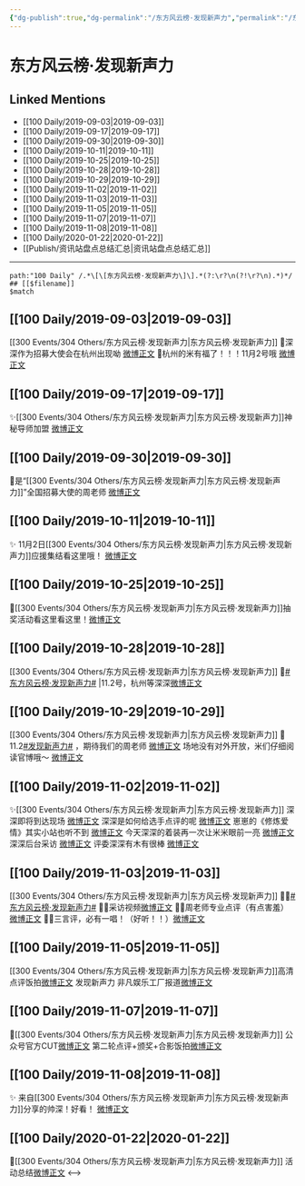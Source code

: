 ```yaml
---
{"dg-publish":true,"dg-permalink":"/东方风云榜·发现新声力","permalink":"/东方风云榜·发现新声力/","created":"2023-03-28T15:52:29.000+08:00","updated":"2023-04-10T16:57:35.000+08:00"}
---
```


# 东方风云榜·发现新声力

## Linked Mentions
- [[100 Daily/2019-09-03\|2019-09-03]]
- [[100 Daily/2019-09-17\|2019-09-17]]
- [[100 Daily/2019-09-30\|2019-09-30]]
- [[100 Daily/2019-10-11\|2019-10-11]]
- [[100 Daily/2019-10-25\|2019-10-25]]
- [[100 Daily/2019-10-28\|2019-10-28]]
- [[100 Daily/2019-10-29\|2019-10-29]]
- [[100 Daily/2019-11-02\|2019-11-02]]
- [[100 Daily/2019-11-03\|2019-11-03]]
- [[100 Daily/2019-11-05\|2019-11-05]]
- [[100 Daily/2019-11-07\|2019-11-07]]
- [[100 Daily/2019-11-08\|2019-11-08]]
- [[100 Daily/2020-01-22\|2020-01-22]]
- [[Publish/资讯站盘点总结汇总\|资讯站盘点总结汇总]]


---

```expander
path:"100 Daily" /.*\[\[东方风云榜·发现新声力\]\].*(?:\r?\n(?!\r?\n).*)*/
## [[$filename]]
$match
```
## [[100 Daily/2019-09-03\|2019-09-03]]
[[300 Events/304 Others/东方风云榜·发现新声力\|东方风云榜·发现新声力]]
💠深深作为招募大使会在杭州出现呦
[微博正文](https://m.weibo.cn/6466290670/4412406689912733)
💠杭州的米有福了！！！11月2号哦
[微博正文](https://m.weibo.cn/6466290670/4412454513537123)
## [[100 Daily/2019-09-17\|2019-09-17]]
✨[[300 Events/304 Others/东方风云榜·发现新声力\|东方风云榜·发现新声力]]神秘导师加盟
[微博正文](https://m.weibo.cn/6466290670/4417621153296980)
## [[100 Daily/2019-09-30\|2019-09-30]]
🌟是“[[300 Events/304 Others/东方风云榜·发现新声力\|东方风云榜·发现新声力]]”全国招募大使的周老师
[微博正文](https://m.weibo.cn/6466290670/4422237513413911)
## [[100 Daily/2019-10-11\|2019-10-11]]
✨ 11月2日[[300 Events/304 Others/东方风云榜·发现新声力\|东方风云榜·发现新声力]]应援集结看这里哦！
[微博正文](https://m.weibo.cn/6466290670/4426349697986987)

## [[100 Daily/2019-10-25\|2019-10-25]]
🌿[[300 Events/304 Others/东方风云榜·发现新声力\|东方风云榜·发现新声力]]抽奖活动看这里看这里！[微博正文](https://m.weibo.cn/6466290670/4431215510083150)
## [[100 Daily/2019-10-28\|2019-10-28]]
[[300 Events/304 Others/东方风云榜·发现新声力\|东方风云榜·发现新声力]]
🌿[#东方风云榜·发现新声力#](https://s.weibo.com/weibo?q=%23%E4%B8%9C%E6%96%B9%E9%A3%8E%E4%BA%91%E6%A6%9C%C2%B7%E5%8F%91%E7%8E%B0%E6%96%B0%E5%A3%B0%E5%8A%9B%23) |11.2号，杭州等深深[微博正文](https://m.weibo.cn/6466290670/4432347249914626)
## [[100 Daily/2019-10-29\|2019-10-29]]
[[300 Events/304 Others/东方风云榜·发现新声力\|东方风云榜·发现新声力]]
🌸11.2[#发现新声力#](https://s.weibo.com/weibo?q=%23%E5%8F%91%E7%8E%B0%E6%96%B0%E5%A3%B0%E5%8A%9B%23) ，期待我们的周老师
[微博正文](https://m.weibo.cn/6466290670/4432693289076594)
场地没有对外开放，米们仔细阅读官博哦～
[微博正文](https://m.weibo.cn/6466290670/4432828684861052)
## [[100 Daily/2019-11-02\|2019-11-02]]
✨[[300 Events/304 Others/东方风云榜·发现新声力\|东方风云榜·发现新声力]]
深深即将到达现场 [微博正文](https://m.weibo.cn/6466290670/4434159608657597)
深深是如何给选手点评的呢 [微博正文](https://m.weibo.cn/6466290670/4434221399185684)
崽崽的《修炼爱情》其实小站也听不到 [微博正文](https://m.weibo.cn/6466290670/4434223840107454)
今天深深的着装再一次让米米眼前一亮 [微博正文](https://m.weibo.cn/6466290670/4434224075406931)
深深后台采访 [微博正文](https://m.weibo.cn/6466290670/4434291427117294)
评委深深有木有很棒 [微博正文](https://m.weibo.cn/6466290670/4434326458316979)
## [[100 Daily/2019-11-03\|2019-11-03]]
[[300 Events/304 Others/东方风云榜·发现新声力\|东方风云榜·发现新声力]]
🤳🏼[#东方风云榜·发现新声力#](https://s.weibo.com/weibo?q=%23%E4%B8%9C%E6%96%B9%E9%A3%8E%E4%BA%91%E6%A6%9C%C2%B7%E5%8F%91%E7%8E%B0%E6%96%B0%E5%A3%B0%E5%8A%9B%23)
✌🏻采访视频[微博正文](https://m.weibo.cn/6466290670/4434556294247391)
✌🏻周老师专业点评（有点害羞）[微博正文](https://m.weibo.cn/6466290670/4434474244772384)
✌🏻三言评，必有一唱！（好听！！）[微博正文](https://m.weibo.cn/6466290670/4434470956156658)
## [[100 Daily/2019-11-05\|2019-11-05]]
[[300 Events/304 Others/东方风云榜·发现新声力\|东方风云榜·发现新声力]]高清点评饭拍[微博正文](https://m.weibo.cn/6466290670/4435372933087851)
发现新声力 非凡娱乐工厂报道[微博正文](https://m.weibo.cn/6466290670/4435392637441796)
## [[100 Daily/2019-11-07\|2019-11-07]]
🌿[[300 Events/304 Others/东方风云榜·发现新声力\|东方风云榜·发现新声力]]
公众号官方CUT[微博正文](https://m.weibo.cn/6466290670/4435963377529280)
第二轮点评+颁奖+合影饭拍[微博正文](https://m.weibo.cn/6466290670/4435969648070806)
## [[100 Daily/2019-11-08\|2019-11-08]]
✨ 来自[[300 Events/304 Others/东方风云榜·发现新声力\|东方风云榜·发现新声力]]分享的帅深！好看！
[微博正文](https://m.weibo.cn/6466290670/4436411480142064)
## [[100 Daily/2020-01-22\|2020-01-22]]
🎵[[300 Events/304 Others/东方风云榜·发现新声力\|东方风云榜·发现新声力]] 活动总结[微博正文](https://m.weibo.cn/6466290670/4463666806424843)
<-->